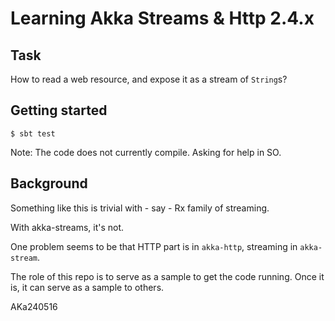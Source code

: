 # Learning Akka Streams & Http 2.4.x

## Task

How to read a web resource, and expose it as a stream of `String`s?

## Getting started

```
$ sbt test
```

Note: The code does not currently compile. Asking for help in SO.

## Background

Something like this is trivial with - say - Rx family of streaming.

With akka-streams, it's not.

One problem seems to be that HTTP part is in `akka-http`, streaming in `akka-stream`.

The role of this repo is to serve as a sample to get the code running. Once it is, it can serve as a sample to others.

AKa240516

